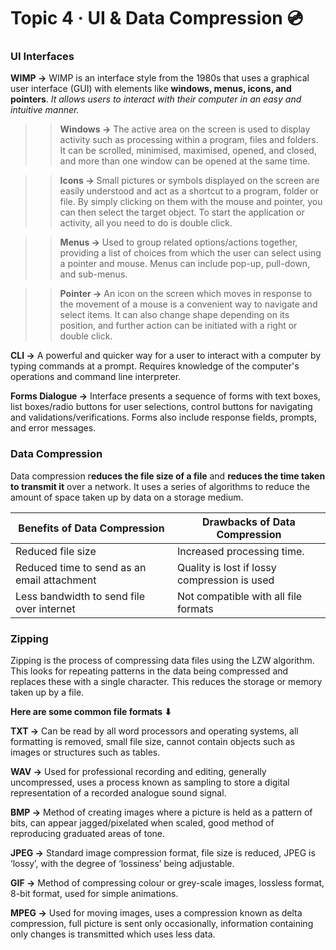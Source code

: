# Topic 4 · UI & Data Compression 💿

### UI Interfaces

**WIMP →** WIMP is an interface style from the 1980s that uses a graphical user interface (GUI) with elements like **windows, menus, icons, and pointers**. *It allows users to interact with their computer in an easy and intuitive manner.*

> > **Windows →** The active area on the screen is used to display activity such as processing within a program, files and folders. It can be scrolled, minimised, maximised, opened, and closed, and more than one window can be opened at the same time.

> > **Icons →** Small pictures or symbols displayed on the screen are easily understood and act as a shortcut to a program, folder or file. By simply clicking on them with the mouse and pointer, you can then select the target object. To start the application or activity, all you need to do is double click.

> > **Menus →** Used to group related options/actions together, providing a list of choices from which the user can select using a pointer and mouse. Menus can include pop-up, pull-down, and sub-menus.

> > **Pointer →** An icon on the screen which moves in response to the movement of a mouse is a convenient way to navigate and select items. It can also change shape depending on its position, and further action can be initiated with a right or double click.

**CLI →** A powerful and quicker way for a user to interact with a computer by typing commands at a prompt. Requires knowledge of the computer's operations and command line interpreter.

**Forms Dialogue →** Interface presents a sequence of forms with text boxes, list boxes/radio buttons for user selections, control buttons for navigating and validations/verifications. Forms also include response fields, prompts, and error messages.

### Data Compression

Data compression r**educes the file size of a file** and **reduces the time taken to transmit it** over a network. It uses a series of algorithms to reduce the amount of space taken up by data on a storage medium.

| **Benefits of Data Compression**            | **Drawbacks of Data Compression**            |
| ------------------------------------------- | -------------------------------------------- |
| Reduced file size                           | Increased processing time.                   |
| Reduced time to send as an email attachment | Quality is lost if lossy compression is used |
| Less bandwidth to send file over internet   | Not compatible with all file formats         |

### Zipping

Zipping is the process of compressing data files using the LZW algorithm. This looks for repeating patterns in the data being compressed and replaces these with a single character. This reduces the storage or memory taken up by a file.

**Here are some common file formats ⬇**

**TXT →** Can be read by all word processors and operating systems, all formatting is removed, small file size, cannot contain objects such as images or structures such as tables.

**WAV →** Used for professional recording and editing, generally uncompressed, uses a process known as sampling to store a digital representation of a recorded analogue sound signal.

**BMP →** Method of creating images where a picture is held as a pattern of bits, can appear jagged/pixelated when scaled, good method of reproducing graduated areas of tone.

**JPEG →** Standard image compression format, file size is reduced, JPEG is ‘lossy’, with the degree of ‘lossiness’ being adjustable.

**GIF →** Method of compressing colour or grey-scale images, lossless format, 8-bit format, used for simple animations.

**MPEG →** Used for moving images, uses a compression known as delta compression, full picture is sent only occasionally, information containing only changes is transmitted which uses less data.

